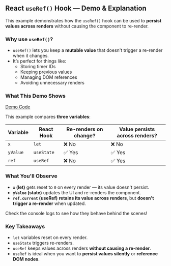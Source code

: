 ## React `useRef()` Hook — Demo & Explanation
This example demonstrates how the `useRef()` hook can be used to **persist values across renders** without causing the component to re-render.

### Why use `useRef()`?
- `useRef()` lets you keep a **mutable value** that doesn't trigger a re-render when it changes.
- It’s perfect for things like:
  - Storing timer IDs
  - Keeping previous values
  - Managing DOM references
  - Avoiding unnecessary renders

### What This Demo Shows
[Demo Code](./UseRefDemo.js)

This example compares **three variables**:

| Variable | React Hook | Re-renders on change? | Value persists across renders? |
|----------|------------|------------------------|----------------------------------|
| `x`      | `let`      | ❌ No                  | ❌ No                            |
| `yValue` | `useState` | ✅ Yes                 | ✅ Yes                           |
| `ref`    | `useRef`   | ❌ No                  | ✅ Yes                           |


### What You'll Observe
- **`x` (let)** gets reset to `0` on every render — its value doesn't persist.
- **`yValue` (state)** updates the UI and re-renders the component.
- **`ref.current` (useRef)** **retains its value across renders**, but **doesn't trigger a re-render** when updated.

Check the console logs to see how they behave behind the scenes!

### Key Takeaways

- `let` variables reset on every render.
- `useState` triggers re-renders.
- `useRef` keeps values across renders **without causing a re-render**.
- `useRef` is ideal when you want to **persist values silently** or **reference DOM nodes**.

